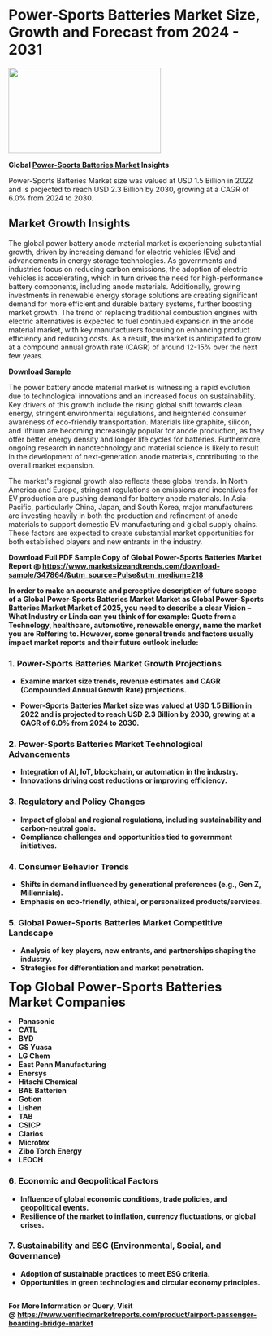 <H1>Power-Sports Batteries Market Size, Growth and Forecast from 2024 - 2031</H1><img class="aligncenter size-medium wp-image-584254" src="https://thirdeyenews.in/wp-content/uploads/2024/09/Global-Market-Research-300x168.jpeg" alt="" width="300" height="168" /><p><strong>Global&nbsp;<a href="https://www.marketsizeandtrends.com/download-sample/347864/&amp;utm_source=Pulse&amp;utm_medium=218">Power-Sports Batteries Market</a> Insights</strong></p><p>Power-Sports Batteries Market size was valued at USD 1.5 Billion in 2022 and is projected to reach USD 2.3 Billion by 2030, growing at a CAGR of 6.0% from 2024 to 2030.</p><p><h2>Market Growth Insights</h2> <p>The global power battery anode material market is experiencing substantial growth, driven by increasing demand for electric vehicles (EVs) and advancements in energy storage technologies. As governments and industries focus on reducing carbon emissions, the adoption of electric vehicles is accelerating, which in turn drives the need for high-performance battery components, including anode materials. Additionally, growing investments in renewable energy storage solutions are creating significant demand for more efficient and durable battery systems, further boosting market growth. The trend of replacing traditional combustion engines with electric alternatives is expected to fuel continued expansion in the anode material market, with key manufacturers focusing on enhancing product efficiency and reducing costs. As a result, the market is anticipated to grow at a compound annual growth rate (CAGR) of around 12-15% over the next few years.</p> <p><strong>Download Sample</strong></p> <p>The power battery anode material market is witnessing a rapid evolution due to technological innovations and an increased focus on sustainability. Key drivers of this growth include the rising global shift towards clean energy, stringent environmental regulations, and heightened consumer awareness of eco-friendly transportation. Materials like graphite, silicon, and lithium are becoming increasingly popular for anode production, as they offer better energy density and longer life cycles for batteries. Furthermore, ongoing research in nanotechnology and material science is likely to result in the development of next-generation anode materials, contributing to the overall market expansion.</p> <p>The market's regional growth also reflects these global trends. In North America and Europe, stringent regulations on emissions and incentives for EV production are pushing demand for battery anode materials. In Asia-Pacific, particularly China, Japan, and South Korea, major manufacturers are investing heavily in both the production and refinement of anode materials to support domestic EV manufacturing and global supply chains. These factors are expected to create substantial market opportunities for both established players and new entrants in the industry.</p> <p><strong></p><p><span class=""><strong>Download Full PDF Sample Copy of Global Power-Sports Batteries Market Report</strong> @ <a href="https://www.marketsizeandtrends.com/download-sample/347864/&amp;utm_source=Pulse&amp;utm_medium=218" target="_blank">https://www.marketsizeandtrends.com/download-sample/347864/&amp;utm_source=Pulse&amp;utm_medium=218</a></span></p><p>In order to make an accurate and perceptive description of future scope of a Global&nbsp;Power-Sports Batteries Market Market as Global&nbsp;Power-Sports Batteries Market Market of 2025, you need to describe a clear Vision &ndash; What Industry or Linda can you think of for example: Quote from a Technology, healthcare, automotive, renewable energy, name the market you are Reffering to. However, some general trends and factors usually impact market reports and their future outlook include:</p><h3>1.&nbsp;<strong>Power-Sports Batteries Market Growth Projections</strong></h3><ul><li>Examine market size trends, revenue estimates and CAGR (Compounded Annual Growth Rate) projections.</li><li><p>Power-Sports Batteries Market size was valued at USD 1.5 Billion in 2022 and is projected to reach USD 2.3 Billion by 2030, growing at a CAGR of 6.0% from 2024 to 2030.</p></li></ul><h3>2.&nbsp;<strong>Power-Sports Batteries Market Technological Advancements</strong></h3><ul><li>Integration of AI, IoT, blockchain, or automation in the industry.</li><li>Innovations driving cost reductions or improving efficiency.</li></ul><h3>3.&nbsp;<strong>Regulatory and Policy Changes</strong></h3><ul><li>Impact of global and regional regulations, including sustainability and carbon-neutral goals.</li><li>Compliance challenges and opportunities tied to government initiatives.</li></ul><h3>4.&nbsp;<strong>Consumer Behavior Trends</strong></h3><ul><li>Shifts in demand influenced by generational preferences (e.g., Gen Z, Millennials).</li><li>Emphasis on eco-friendly, ethical, or personalized products/services.</li></ul><h3>5.&nbsp;<strong>Global Power-Sports Batteries Market Competitive Landscape</strong></h3><ul><li>Analysis of key players, new entrants, and partnerships shaping the industry.</li><li>Strategies for differentiation and market penetration.</li></ul><p data-pm-slice="1 1 []"><span style="color: inherit; font-family: inherit; font-size: 25px;">Top Global Power-Sports Batteries Market Companies</span></p><div class="" data-test-id=""><p><li>Panasonic</li><li> CATL</li><li> BYD</li><li> GS Yuasa</li><li> LG Chem</li><li> East Penn Manufacturing</li><li> Enersys</li><li> Hitachi Chemical</li><li> BAE Batterien</li><li> Gotion</li><li> Lishen</li><li> TAB</li><li> CSICP</li><li> Clarios</li><li> Microtex</li><li> Zibo Torch Energy</li><li> LEOCH</li></p></div><h3>6.&nbsp;<strong>Economic and Geopolitical Factors</strong></h3><ul><li>Influence of global economic conditions, trade policies, and geopolitical events.</li><li>Resilience of the market to inflation, currency fluctuations, or global crises.</li></ul><h3>7.&nbsp;<strong>Sustainability and ESG (Environmental, Social, and Governance)</strong></h3><ul><li>Adoption of sustainable practices to meet ESG criteria.</li><li>Opportunities in green technologies and circular economy principles.</li></ul><h2><strong style="font-size: 14px;">For More Information or Query, Visit @&nbsp;</strong><a style="background-color: #ffffff; font-size: 14px;" href="https://www.marketsizeandtrends.com/report/power-sports-batteries-market/" target="_blank">https://www.verifiedmarketreports.com/product/airport-passenger-boarding-bridge-market</a></h2>
